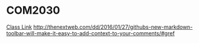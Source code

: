 # COM2030
[Class Link](http://vanhoesenj.github.io/data.html)
http://thenextweb.com/dd/2016/01/27/githubs-new-markdown-toolbar-will-make-it-easy-to-add-context-to-your-comments/#gref
